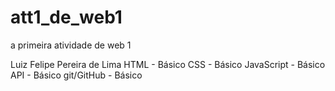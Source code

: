 # att1_de_web1
a primeira atividade de web 1

Luiz Felipe Pereira de Lima
HTML - Básico
CSS - Básico
JavaScript - Básico
API - Básico
git/GitHub - Básico
